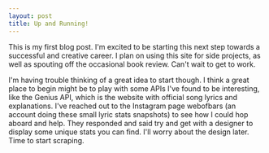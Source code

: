 ```yaml
---
layout: post
title: Up and Running!
---
```

This is my first blog post. I'm excited to be starting this next step towards a successful and creative career. I plan on using this site for side projects, as well as spouting off the occasional book review. Can't wait to get to work.

I'm having trouble thinking of a great idea to start though. I think a great place to begin might be to play with some APIs I've found to be interesting, like the Genius API, which is the website with official song lyrics and explanations. I've reached out to the Instagram page webofbars (an account doing these small lyric stats snapshots) to see how I could hop aboard and help. They responded and said try and get with a designer to display some unique stats you can find. I'll worry about the design later. Time to start scraping.
